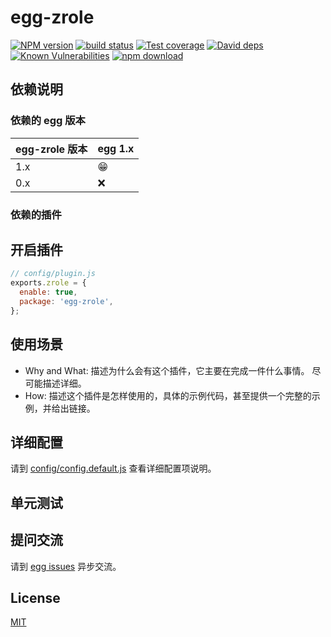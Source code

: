 # egg-zrole

[![NPM version][npm-image]][npm-url]
[![build status][travis-image]][travis-url]
[![Test coverage][codecov-image]][codecov-url]
[![David deps][david-image]][david-url]
[![Known Vulnerabilities][snyk-image]][snyk-url]
[![npm download][download-image]][download-url]

[npm-image]: https://img.shields.io/npm/v/egg-zrole.svg?style=flat-square
[npm-url]: https://npmjs.org/package/egg-zrole
[travis-image]: https://img.shields.io/travis/eggjs/egg-zrole.svg?style=flat-square
[travis-url]: https://travis-ci.org/eggjs/egg-zrole
[codecov-image]: https://img.shields.io/codecov/c/github/eggjs/egg-zrole.svg?style=flat-square
[codecov-url]: https://codecov.io/github/eggjs/egg-zrole?branch=master
[david-image]: https://img.shields.io/david/eggjs/egg-zrole.svg?style=flat-square
[david-url]: https://david-dm.org/eggjs/egg-zrole
[snyk-image]: https://snyk.io/test/npm/egg-zrole/badge.svg?style=flat-square
[snyk-url]: https://snyk.io/test/npm/egg-zrole
[download-image]: https://img.shields.io/npm/dm/egg-zrole.svg?style=flat-square
[download-url]: https://npmjs.org/package/egg-zrole

<!--
Description here.
-->

## 依赖说明

### 依赖的 egg 版本

egg-zrole 版本 | egg 1.x
--- | ---
1.x | 😁
0.x | ❌

### 依赖的插件
<!--

如果有依赖其它插件，请在这里特别说明。如

- security
- multipart

-->

## 开启插件

```js
// config/plugin.js
exports.zrole = {
  enable: true,
  package: 'egg-zrole',
};
```

## 使用场景

- Why and What: 描述为什么会有这个插件，它主要在完成一件什么事情。
尽可能描述详细。
- How: 描述这个插件是怎样使用的，具体的示例代码，甚至提供一个完整的示例，并给出链接。

## 详细配置

请到 [config/config.default.js](config/config.default.js) 查看详细配置项说明。

## 单元测试

<!-- 描述如何在单元测试中使用此插件，例如 schedule 如何触发。无则省略。-->

## 提问交流

请到 [egg issues](https://github.com/eggjs/egg/issues) 异步交流。

## License

[MIT](LICENSE)
